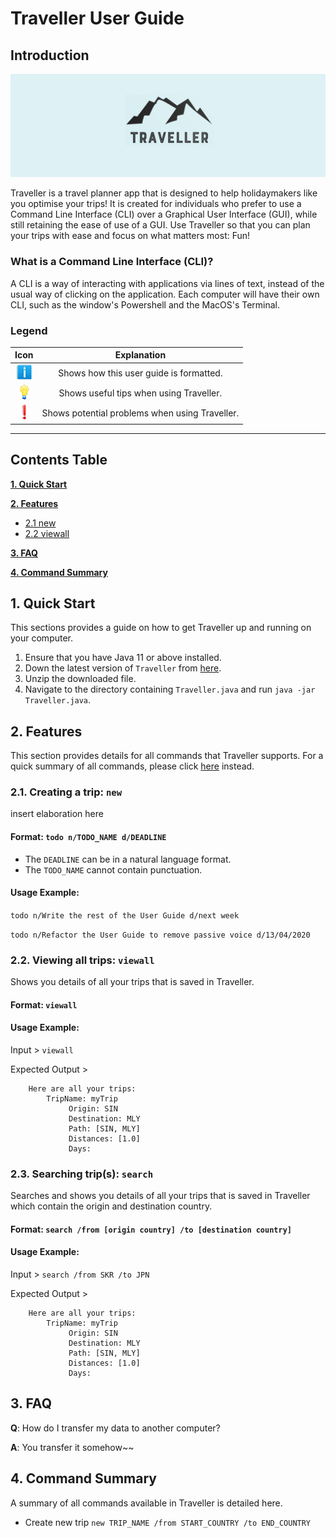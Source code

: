 # Traveller User Guide

## Introduction
![Traveller](./documentationPics/logo.png)

Traveller is a travel planner app that is designed to help holidaymakers like you optimise your trips!
It is created for individuals who prefer to use a Command Line Interface (CLI) over a Graphical User Interface (GUI), 
while still retaining the ease of use of a GUI.
Use Traveller so that you can plan your trips with ease and focus on what matters most: Fun!

### What is a Command Line Interface (CLI)?
A CLI is a way of interacting with applications via lines of text, instead of the usual way of clicking on the application.
Each computer will have their own CLI, such as the window's Powershell and the MacOS's Terminal.

### Legend

|Icon|Explanation|
|:---:|:---:|
|![](documentationPics/info.png)|Shows how this user guide is formatted.|
|![](documentationPics/tip.png)|Shows useful tips when using Traveller.|
|![](documentationPics/warning.png)|Shows potential problems when using Traveller.|

---

## Contents Table

**[1. Quick Start](#1-quick-start)**

**[2. Features](#2-features)**
  * [2.1 new](#21-creating-a-trip-new)
  * [2.2 viewall](#22-viewing-all-trips-viewall)

**[3. FAQ](#3-faq)**

**[4. Command Summary](#4-command-summary)**


## 1. Quick Start
This sections provides a guide on how to get Traveller up and running on your computer.

1. Ensure that you have Java 11 or above installed.
2. Down the latest version of `Traveller` from [here](https://github.com/AY2122S1-CS2113T-W13-1/tp).
3. Unzip the downloaded file.
4. Navigate to the directory containing `Traveller.java` and run `java -jar Traveller.java`.

## 2. Features
This section provides details for all commands that Traveller supports.
For a quick summary of all commands, please click [here](#4.-command-summary) instead.

### 2.1. Creating a trip: `new`
insert elaboration here

#### Format: `todo n/TODO_NAME d/DEADLINE`

* The `DEADLINE` can be in a natural language format.
* The `TODO_NAME` cannot contain punctuation.

#### Usage Example:

`todo n/Write the rest of the User Guide d/next week`

`todo n/Refactor the User Guide to remove passive voice d/13/04/2020`

### 2.2. Viewing all trips: `viewall`
Shows you details of all your trips that is saved in Traveller.

#### Format: `viewall`

#### Usage Example:

Input > `viewall`

Expected Output >
```
	Here are all your trips: 
		TripName: myTrip
			 Origin: SIN
			 Destination: MLY
			 Path: [SIN, MLY]
			 Distances: [1.0]
			 Days: 
```

### 2.3. Searching trip(s): `search`
Searches and shows you details of all your trips that is saved in Traveller which contain the origin and destination country.

#### Format: `search /from [origin country] /to [destination country]`

#### Usage Example:

Input > `search /from SKR /to JPN`

Expected Output >
```
	Here are all your trips: 
		TripName: myTrip
			 Origin: SIN
			 Destination: MLY
			 Path: [SIN, MLY]
			 Distances: [1.0]
			 Days: 
```


## 3. FAQ

**Q**: How do I transfer my data to another computer? 

**A**: You transfer it somehow~~

## 4. Command Summary

A summary of all commands available in Traveller is detailed here.

* Create new trip `new TRIP_NAME /from START_COUNTRY /to END_COUNTRY`
